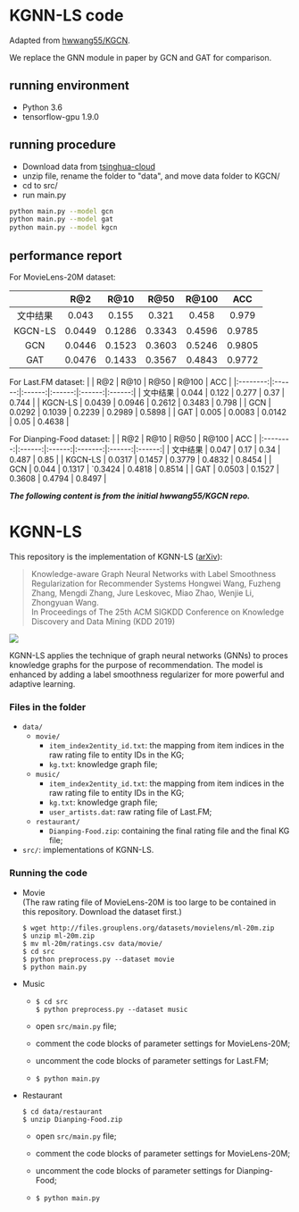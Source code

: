 # KGNN-LS code
Adapted from [hwwang55/KGCN](https://github.com/hwwang55/KGNN-LS).

We replace the GNN module in paper by GCN and GAT for comparison.

## running environment

* Python 3.6
* tensorflow-gpu 1.9.0

## running procedure

* Download data from [tsinghua-cloud](https://cloud.tsinghua.edu.cn/d/02a5659200d34348aae8/)
* unzip file, rename the folder to "data", and move data folder to KGCN/
* cd to src/
* run main.py

```bash
python main.py --model gcn
python main.py --model gat
python main.py --model kgcn
```

## performance report

For MovieLens-20M dataset: 

|          |   R@2  |  R@10  |  R@50  |  R@100 |   ACC  |
|:--------:|:------:|:------:|:------:|:------:|:------:|
| 文中结果 |  0.043 |  0.155 |  0.321 |  0.458 |  0.979 |
|  KGCN-LS | 0.0449 | 0.1286 | 0.3343 | 0.4596 | 0.9785 |
|    GCN   | 0.0446 | 0.1523 | 0.3603 | 0.5246 | 0.9805 |
|    GAT   | 0.0476 | 0.1433 | 0.3567 | 0.4843 | 0.9772 |

For Last.FM dataset:
|          |   R@2  |  R@10  |  R@50  |  R@100 |   ACC  |
|:--------:|:------:|:------:|:------:|:------:|:------:|
| 文中结果 |  0.044 |  0.122 |  0.277 |  0.37  |  0.744 |
|  KGCN-LS | 0.0439 | 0.0946 | 0.2612 | 0.3483 |  0.798 |
|    GCN   | 0.0292 | 0.1039 | 0.2239 | 0.2989 | 0.5898 |
|    GAT   |  0.005 | 0.0083 | 0.0142 |  0.05  | 0.4638 |

For Dianping-Food dataset:
|          |   R@2  |  R@10  |   R@50  |  R@100 |   ACC  |
|:--------:|:------:|:------:|:-------:|:------:|:------:|
| 文中结果 |  0.047 |  0.17  |   0.34  |  0.487 |  0.85  |
|  KGCN-LS | 0.0317 | 0.1457 |  0.3779 | 0.4832 | 0.8454 |
|    GCN   |  0.044 | 0.1317 | `0.3424 | 0.4818 | 0.8514 |
|    GAT   | 0.0503 | 0.1527 |  0.3608 | 0.4794 | 0.8497 |

***The following content is from the initial hwwang55/KGCN repo.***
# KGNN-LS

This repository is the implementation of KGNN-LS ([arXiv](http://arxiv.org/abs/1905.04413)):

> Knowledge-aware Graph Neural Networks with Label Smoothness Regularization for Recommender Systems
Hongwei Wang, Fuzheng Zhang, Mengdi Zhang, Jure Leskovec, Miao Zhao, Wenjie Li, Zhongyuan Wang.  
In Proceedings of The 25th ACM SIGKDD Conference on Knowledge Discovery and Data Mining (KDD 2019)

![](https://github.com/hwwang55/KGNN-LS/blob/master/framework.png)

KGNN-LS applies the technique of graph neural networks (GNNs) to proces knowledge graphs for the purpose of recommendation.
The model is enhanced by adding a label smoothness regularizer for more powerful and adaptive learning.


### Files in the folder

- `data/`
  - `movie/`
    - `item_index2entity_id.txt`: the mapping from item indices in the raw rating file to entity IDs in the KG;
    - `kg.txt`: knowledge graph file;
  - `music/`
    - `item_index2entity_id.txt`: the mapping from item indices in the raw rating file to entity IDs in the KG;
    - `kg.txt`: knowledge graph file;
    - `user_artists.dat`: raw rating file of Last.FM;
  - `restaurant/`
    - `Dianping-Food.zip`: containing the final rating file and the final KG file;
- `src/`: implementations of KGNN-LS.




### Running the code
- Movie  
  (The raw rating file of MovieLens-20M is too large to be contained in this repository.
  Download the dataset first.)
  ```
  $ wget http://files.grouplens.org/datasets/movielens/ml-20m.zip
  $ unzip ml-20m.zip
  $ mv ml-20m/ratings.csv data/movie/
  $ cd src
  $ python preprocess.py --dataset movie
  $ python main.py
  ```
- Music
  - ```
    $ cd src
    $ python preprocess.py --dataset music
    ```
  - open `src/main.py` file;
    
  - comment the code blocks of parameter settings for MovieLens-20M;
    
  - uncomment the code blocks of parameter settings for Last.FM;
    
  - ```
    $ python main.py
    ```
- Restaurant  
  ```
  $ cd data/restaurant
  $ unzip Dianping-Food.zip
  ```
  - open `src/main.py` file;
    
  - comment the code blocks of parameter settings for MovieLens-20M;
    
  - uncomment the code blocks of parameter settings for Dianping-Food;
    
  - ```
    $ python main.py
    ```
